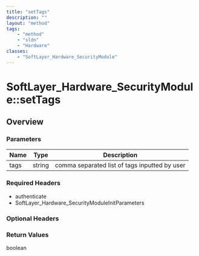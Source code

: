 ```yaml
---
title: "setTags"
description: ""
layout: "method"
tags:
    - "method"
    - "sldn"
    - "Hardware"
classes:
    - "SoftLayer_Hardware_SecurityModule"
---
```

# SoftLayer_Hardware_SecurityModule::setTags
## Overview 


### Parameters 
|Name | Type | Description |
| --- | --- | --- |
|tags| string| comma separated list of tags inputted by user|


### Required Headers
* authenticate
* SoftLayer_Hardware_SecurityModuleInitParameters

### Optional Headers

### Return Values
boolean

